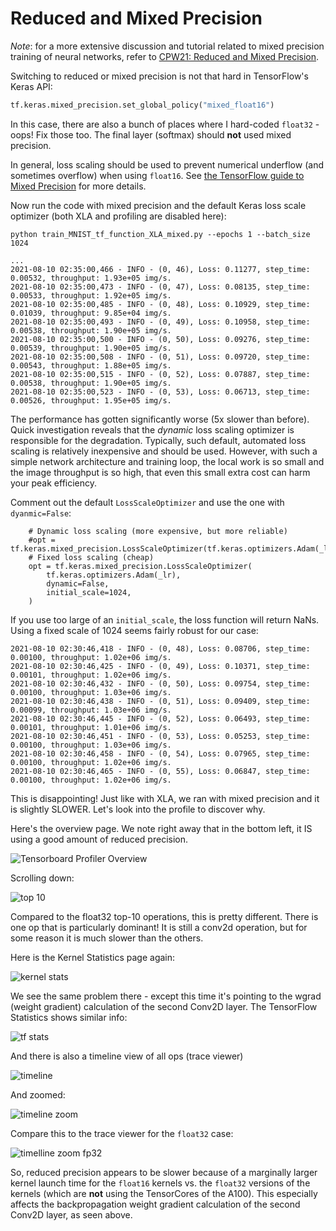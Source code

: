 # Reduced and Mixed Precision

*Note*: for a more extensive discussion and tutorial related to mixed precision training of neural networks, refer to [CPW21: Reduced and Mixed Precision](https://github.com/argonne-lcf/CompPerfWorkshop-2021/tree/main/10_reduced-precision).

Switching to reduced or mixed precision is not that hard in TensorFlow's Keras API:
```python
tf.keras.mixed_precision.set_global_policy("mixed_float16")
```

In this case, there are also a bunch of places where I hard-coded `float32` - oops!  Fix those too. The final layer (softmax) should **not** used mixed precision.

In general, loss scaling should be used to prevent numerical underflow (and sometimes overflow) when using `float16`. See [the TensorFlow guide to Mixed Precision](https://www.tensorflow.org/guide/mixed_precision#training_the_model_with_a_custom_training_loop) for more details. 

Now run the code with mixed precision and the default Keras loss scale optimizer (both XLA and profiling are disabled here):
```
python train_MNIST_tf_function_XLA_mixed.py --epochs 1 --batch_size 1024

...
2021-08-10 02:35:00,466 - INFO - (0, 46), Loss: 0.11277, step_time: 0.00532, throughput: 1.93e+05 img/s.
2021-08-10 02:35:00,473 - INFO - (0, 47), Loss: 0.08135, step_time: 0.00533, throughput: 1.92e+05 img/s.
2021-08-10 02:35:00,485 - INFO - (0, 48), Loss: 0.10929, step_time: 0.01039, throughput: 9.85e+04 img/s.
2021-08-10 02:35:00,493 - INFO - (0, 49), Loss: 0.10958, step_time: 0.00538, throughput: 1.90e+05 img/s.
2021-08-10 02:35:00,500 - INFO - (0, 50), Loss: 0.09276, step_time: 0.00539, throughput: 1.90e+05 img/s.
2021-08-10 02:35:00,508 - INFO - (0, 51), Loss: 0.09720, step_time: 0.00543, throughput: 1.88e+05 img/s.
2021-08-10 02:35:00,515 - INFO - (0, 52), Loss: 0.07887, step_time: 0.00538, throughput: 1.90e+05 img/s.
2021-08-10 02:35:00,523 - INFO - (0, 53), Loss: 0.06713, step_time: 0.00526, throughput: 1.95e+05 img/s.
```
The performance has gotten significantly worse (5x slower than before). Quick investigation reveals that the _dynamic_ loss scaling optimizer is responsible for the degradation. Typically, such default, automated loss scaling is relatively inexpensive and should be used. However, with such a simple network architecture and training loop, the local work is so small and the image throughput is so high, that even this small extra cost can harm your peak efficiency.

Comment out the default `LossScaleOptimizer` and use the one with `dyanmic=False`:
```
    # Dynamic loss scaling (more expensive, but more reliable)
    #opt = tf.keras.mixed_precision.LossScaleOptimizer(tf.keras.optimizers.Adam(_lr))
    # Fixed loss scaling (cheap)
    opt = tf.keras.mixed_precision.LossScaleOptimizer(
        tf.keras.optimizers.Adam(_lr),
        dynamic=False,
        initial_scale=1024,
    )
``` 
If you use too large of an `initial_scale`, the loss function will return NaNs. Using a fixed scale of 1024 seems fairly robust for our case:
```
2021-08-10 02:30:46,418 - INFO - (0, 48), Loss: 0.08706, step_time: 0.00100, throughput: 1.02e+06 img/s.
2021-08-10 02:30:46,425 - INFO - (0, 49), Loss: 0.10371, step_time: 0.00101, throughput: 1.02e+06 img/s.
2021-08-10 02:30:46,432 - INFO - (0, 50), Loss: 0.09754, step_time: 0.00100, throughput: 1.03e+06 img/s.
2021-08-10 02:30:46,438 - INFO - (0, 51), Loss: 0.09409, step_time: 0.00099, throughput: 1.03e+06 img/s.
2021-08-10 02:30:46,445 - INFO - (0, 52), Loss: 0.06493, step_time: 0.00101, throughput: 1.01e+06 img/s.
2021-08-10 02:30:46,451 - INFO - (0, 53), Loss: 0.05253, step_time: 0.00100, throughput: 1.03e+06 img/s.
2021-08-10 02:30:46,458 - INFO - (0, 54), Loss: 0.07965, step_time: 0.00100, throughput: 1.02e+06 img/s.
2021-08-10 02:30:46,465 - INFO - (0, 55), Loss: 0.06847, step_time: 0.00100, throughput: 1.02e+06 img/s.
```

This is disappointing!  Just like with XLA, we ran with mixed precision and it is slightly SLOWER.  Let's look into the profile to discover why.

Here's the overview page.  We note right away that in the bottom left, it IS using a good amount of reduced precision.

![Tensorboard Profiler Overview](./images/profiler_overview.png)

Scrolling down:

![top 10](./images/top10-ops.png)

Compared to the float32 top-10 operations, this is pretty different.  There is one op that is particularly dominant!  It is still a conv2d operation, but for some reason it is much slower than the others.

Here is the Kernel Statistics page again:

![kernel stats](./images/kernel-stats.png)

We see the same problem there - except this time it's pointing to the wgrad (weight gradient) calculation of the second Conv2D layer. The TensorFlow Statistics shows similar info:

![tf stats](./images/tf-stats.png)

And there is also a timeline view of all ops (trace viewer)

![timeline](./images/trace-viewer.png)

And zoomed:

![timeline zoom](./images/trace-zoomed.png)

Compare this to the trace viewer for the `float32` case:

![timelline zoom fp32](./images/trace-zoomed-float32.png)

So, reduced precision appears to be slower because of a marginally larger kernel launch
time for the `float16` kernels vs. the `float32` versions of the kernels (which are
**not** using the TensorCores of the A100). This especially affects the backpropagation
weight gradient calculation of the second Conv2D layer, as seen above.
